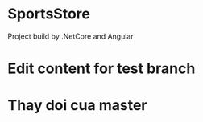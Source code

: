 # SportsStore
Project build by .NetCore and Angular
# Edit content for test branch
# Thay doi cua master